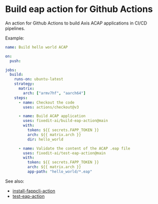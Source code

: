 # Build eap action for Github Actions
An action for Github Actions to build Axis ACAP applications in CI/CD pipelines.

Example:

```yaml
name: Build hello world ACAP

on:
  push:

jobs:
  build:
    runs-on: ubuntu-latest
    strategy:
      matrix:
        arch: ["armv7hf", "aarch64"]
    steps:
      - name: Checkout the code
        uses: actions/checkout@v3

      - name: Build ACAP application
        uses: fixedit-ai/build-eap-action@main
        with:
          token: ${{ secrets.FAPP_TOKEN }}
          arch: ${{ matrix.arch }}
          dir: hello_world

      - name: Validate the content of the ACAP .eap file
        uses: fixedit-ai/test-eap-action@main
        with:
          token: ${{ secrets.FAPP_TOKEN }}
          arch: ${{ matrix.arch }}
          app-path: "hello_world/*.eap"
```

See also:
* [install-fappcli-action](https://github.com/fixedit-ai/install-fappcli-action)
* [test-eap-action](https://github.com/fixedit-ai/test-eap-action)